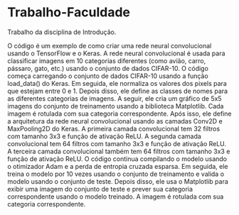 # Trabalho-Faculdade
Trabalho da disciplina de Introdução.

O código é um exemplo de como criar uma rede neural convolucional usando o TensorFlow e o Keras. A rede neural convolucional é usada para classificar imagens em 10 categorias diferentes (como avião, carro, pássaro, gato, etc.) usando o conjunto de dados CIFAR-10. O código começa carregando o conjunto de dados CIFAR-10 usando a função load_data() do Keras. Em seguida, ele normaliza os valores dos pixels para que estejam entre 0 e 1. Depois disso, ele define as classes de nomes para as diferentes categorias de imagens. A seguir, ele cria um gráfico de 5x5 imagens do conjunto de treinamento usando a biblioteca Matplotlib. Cada imagem é rotulada com sua categoria correspondente. Após isso, ele define a arquitetura da rede neural convolucional usando as camadas Conv2D e MaxPooling2D do Keras. A primeira camada convolucional tem 32 filtros com tamanho 3x3 e função de ativação ReLU. A segunda camada convolucional tem 64 filtros com tamanho 3x3 e função de ativação ReLU. A terceira camada convolucional também tem 64 filtros com tamanho 3x3 e função de ativação ReLU. O código continua compilando o modelo usando o otimizador Adam e a perda de entropia cruzada esparsa. Em seguida, ele treina o modelo por 10 vezes usando o conjunto de treinamento e valida o modelo usando o conjunto de teste. Depois disso, ele usa o Matplotlib para exibir uma imagem do conjunto de teste e prever sua categoria correspondente usando o modelo treinado. A imagem é rotulada com sua categoria correspondente.

